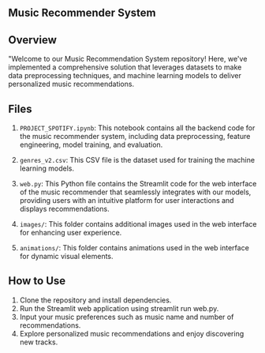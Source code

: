 ## Music Recommender System 


## Overview
"Welcome to our Music Recommendation System repository! Here, we've implemented a comprehensive solution that leverages datasets to make data preprocessing techniques, and machine learning models to deliver personalized music recommendations. 

## Files

1. `PROJECT_SPOTIFY.ipynb`: This notebook contains all the backend code for the music recommender system, including data preprocessing, feature engineering, model training, and evaluation.

2. `genres_v2.csv`: This CSV file is the dataset used for training the machine learning models.

3. `web.py`: This Python file contains the Streamlit code for the web interface of the music recommender that seamlessly integrates with our models, providing users with an intuitive platform for user interactions and displays recommendations.

4. `images/`: This folder contains additional images used in the web interface for enhancing user experience.

5. `animations/`: This folder contains animations used in the web interface for dynamic visual elements.


## How to Use
1. Clone the repository and install dependencies.
2. Run the Streamlit web application using streamlit run web.py.
3. Input your music preferences such as music name and number of recommendations.
4. Explore personalized music recommendations and enjoy discovering new tracks.


